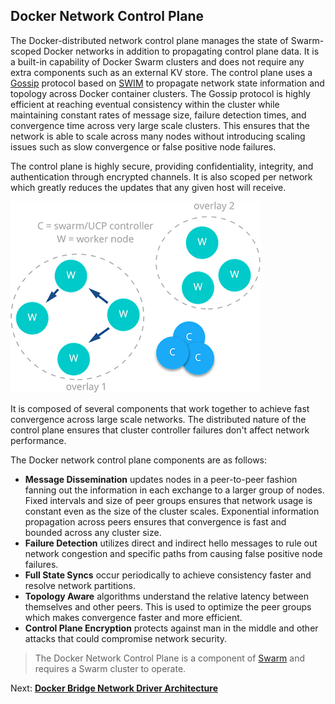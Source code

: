 ## <a name="controlplane"></a>Docker Network Control Plane

The Docker-distributed network control plane manages the state of Swarm-scoped Docker networks in addition to propagating control plane data. It is a built-in capability of Docker Swarm clusters and does not require any extra components such as an external KV store. The control plane uses a [Gossip](https://en.wikipedia.org/wiki/Gossip_protocol) protocol based on [SWIM](https://www.cs.cornell.edu/~asdas/research/dsn02-swim.pdf) to propagate network state information and topology across Docker container clusters. The Gossip protocol is highly efficient at reaching eventual consistency within the cluster while maintaining constant rates of message size, failure detection times, and convergence time across very large scale clusters. This ensures that the network is able to scale across many nodes without introducing scaling issues such as slow convergence or false positive node failures.

The control plane is highly secure, providing confidentiality, integrity, and authentication through encrypted channels. It is also scoped per network which greatly reduces the updates that any given host will receive.

![Docker Network Control Plane](./img/gossip.png)

It is composed of several components that work together to achieve fast convergence across large scale networks. The distributed nature of the control plane ensures that cluster controller failures don't affect network performance.

The Docker network control plane components are as follows:

- **Message Dissemination** updates nodes in a peer-to-peer fashion fanning out the information in each exchange to a larger group of nodes. Fixed intervals and size of peer groups ensures that network usage is constant even as the size of the cluster scales. Exponential information propagation across peers ensures that convergence is fast and bounded across any cluster size.
- **Failure Detection** utilizes direct and indirect hello messages to rule out network congestion and specific paths from causing false positive node failures.
- **Full State Syncs** occur periodically to achieve consistency faster and resolve network partitions.
- **Topology Aware** algorithms understand the relative latency between themselves and other peers. This is used to optimize the peer groups which makes convergence faster and more efficient.
- **Control Plane Encryption** protects against man in the middle and other attacks that could compromise network security.

> The Docker Network Control Plane is a component of [Swarm](https://docs.docker.com/engine/swarm/) and requires a Swarm cluster to operate.

Next: **[Docker Bridge Network Driver Architecture](05-bridge-networks.md)**
